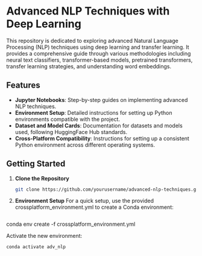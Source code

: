 # Advanced NLP Techniques with Deep Learning

This repository is dedicated to exploring advanced Natural Language Processing (NLP) techniques using deep learning and transfer learning. It provides a comprehensive guide through various methodologies including neural text classifiers, transformer-based models, pretrained transformers, transfer learning strategies, and understanding word embeddings.

## Features

- **Jupyter Notebooks**: Step-by-step guides on implementing advanced NLP techniques.
- **Environment Setup**: Detailed instructions for setting up Python environments compatible with the project.
- **Dataset and Model Cards**: Documentation for datasets and models used, following HuggingFace Hub standards.
- **Cross-Platform Compatibility**: Instructions for setting up a consistent Python environment across different operating systems.

## Getting Started

1. **Clone the Repository**

   ```bash
   git clone https://github.com/yourusername/advanced-nlp-techniques.git
2. **Environment Setup**
For a quick setup, use the provided crossplatform_environment.yml to create a Conda environment:
   ```bash
  conda env create -f crossplatform_environment.yml

Activate the new environment:
   ```bash
   conda activate adv_nlp
